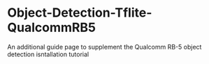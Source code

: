 # Object-Detection-Tflite-QualcommRB5
An additional guide page to supplement the Qualcomm RB-5 object detection isntallation tutorial
